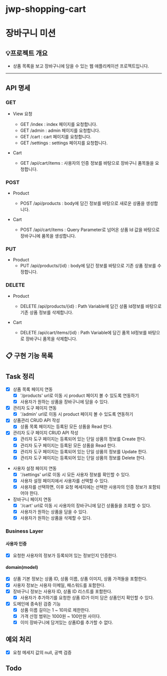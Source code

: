 # jwp-shopping-cart

# 장바구니 미션 

## 💡프로젝트 개요
- 상품 목록을 보고 장바구니에 담을 수 있는 웹 애플리케이션 프로젝트입니다.
---

## API 명세
### GET
- View 요청
  - GET /index : index 페이지를 요청합니다.
  - GET /admin : admin 페이지를 요청합니다.
  - GET /cart : cart 페이지를 요청합니다.
  - GET /settings : settings 페이지를 요청합니다.

- Cart
  - GET /api/cart/items : 사용자의 인증 정보를 바탕으로 장바구니 품목들을 요청합니다.

### POST
- Product
  - POST /api/products : body에 담긴 정보를 바탕으로 새로운 상품을 생성합니다.

- Cart
  - POST /api/cart/items : Query Parameter로 넘어온 상품 Id 값을 바탕으로 장바구니에 품목을 생성합니다.

### PUT
- Product
  - PUT /api/products/{id} : body에 담긴 정보를 바탕으로 기존 상품 정보를 수정합니다.

### DELETE
- Product
  - DELETE /api/products/{id} : Path Variable에 담긴 상품 Id정보를 바탕으로 기존 상품 정보를 삭제합니다.

- Cart
  - DELETE /api/cart/items/{id} : Path Variable에 담긴 품목 Id정보를 바탕으로 장바구니 품목을 삭제합니다.


## 📋 구현 기능 목록

## Task 정리
- [X] 상품 목록 페이지 연동
  - [X] '/products' url로 이동 시 product 페이지 볼 수 있도록 연동하기
  - [X] 사용자가 원하는 상품을 장바구니에 담을 수 있다.
- [X] 관리자 도구 페이지 연동
  - [X] '/admin' url로 이동 시 product 페이지 볼 수 있도록 연동하기
- [X] 상품관리 CRUD API 작성
  - [X] 상품 목록 페이지는 등록된 모든 상품을 Read 한다.
- [X] 관리자 도구 페이지 CRUD API 작성
  - [X] 관리자 도구 페이지는 등록되어 있는 단일 상품의 정보를 Create 한다.
  - [X] 관리자 도구 페이지는 등록된 모든 상품을 Read 한다.
  - [X] 관리자 도구 페이지는 등록되어 있는 단일 상품의 정보를 Update 한다.
  - [X] 관리자 도구 페이지는 등록되어 있는 단일 상품의 정보를 Delete 한다.
- 사용자 설정 페이지 연동
  - [x] '/settings' url로 이동 시 모든 사용자 정보를 확인할 수 있다.
  - [x] 사용자 설정 페이지에서 사용자를 선택할 수 있다.
  - [x] 사용자를 선택하면, 이후 요청 메세지에는 선택한 사용자의 인증 정보가 포함되어야 한다.
- 장바구니 페이지 연동
  - [x] '/cart' url로 이동 시 사용자의 장바구니에 담긴 상품들을 조회할 수 있다.
  - [x] 사용자가 원하는 상품을 담을 수 있다.
  - [x] 사용자가 원하는 상품을 삭제할 수 있다.

### Business Layer
#### 사용자 인증
- [x] 요청한 사용자의 정보가 등록되어 있는 정보인지 인증한다.

#### domain(model)
- [X] 상품 기본 정보는 상품 ID, 상품 이름, 상품 이미지, 상품 가격들을 포함한다.
- [X] 사용자 정보는 사용자 이메일, 패스워드를 포함한다.
- [x] 장바구니 정보는 사용자 ID, 상품 ID 리스트를 포함한다.
  - [x] 사용자가 추가하기를 요청한 상품 ID가 이미 담은 상품인지 확인할 수 있다.
- [X] 도메인에 종속된 검증 기능
  - [X] 상품 이름 길이는 1 ~ 10자로 제한한다.
  - [X] 가격 산정 범위는 1000원 ~ 100만원 사이다.
  - [x] 이미 장바구니에 담겨있는 상품ID를 추가할 수 없다.

## 예외 처리
- [X] 요청 메세지 값의 null, 공백 검증


## Todo
